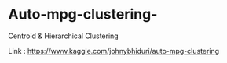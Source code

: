 # Auto-mpg-clustering-
Centroid &amp; Hierarchical Clustering

Link : https://www.kaggle.com/johnybhiduri/auto-mpg-clustering
